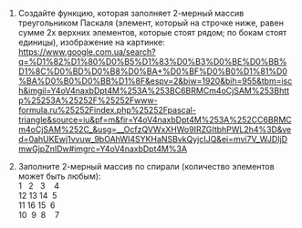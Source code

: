 1. Создайте функцию, которая заполняет 2-мерный массив треугольником Паскаля (элемент, который на строчке ниже, равен сумме 2х верхних элементов, которые стоят рядом; по бокам стоят единицы), изображение на картинке:
https://www.google.com.ua/search?q=%D1%82%D1%80%D0%B5%D1%83%D0%B3%D0%BE%D0%BB%D1%8C%D0%BD%D0%B8%D0%BA+%D0%BF%D0%B0%D1%81%D0%BA%D0%B0%D0%BB%D1%8F&espv=2&biw=1920&bih=955&tbm=isch&imgil=Y4oV4naxbDpt4M%253A%253BC6BRMCm4oCjSAM%253Bhttp%25253A%25252F%25252Fwww-formula.ru%25252Findex.php%25252Fpascal-triangle&source=iu&pf=m&fir=Y4oV4naxbDpt4M%253A%252CC6BRMCm4oCjSAM%252C_&usg=__OcfzQVWxXHWo9IRZGItbhPWL2h4%3D&ved=0ahUKEwj1vvuw_9bOAhWI4SYKHaNSBvkQyjcIJQ&ei=mvi7V_WJDIjDmwGjpZnIDw#imgrc=Y4oV4naxbDpt4M%3A

2. Заполните 2-мерный массив по спирали (количество элементов может быть любым):<br>
  1 &nbsp;&nbsp;2 &nbsp;&nbsp;3 &nbsp;&nbsp;&nbsp;4<br>
 12 13 14  &nbsp;5<br>
 11 16 15  &nbsp;6<br>
 10  &nbsp;9  &nbsp;8  &nbsp;&nbsp;&nbsp;7<br>
